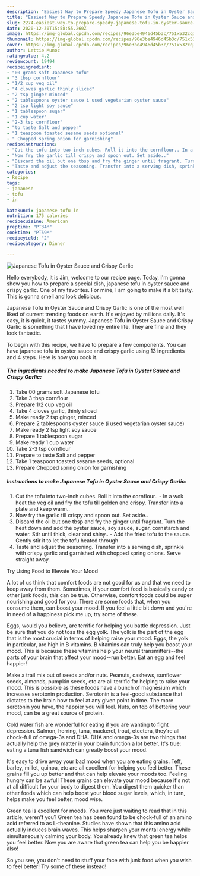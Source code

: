 ```yaml
---
description: "Easiest Way to Prepare Speedy Japanese Tofu in Oyster Sauce and Crispy Garlic"
title: "Easiest Way to Prepare Speedy Japanese Tofu in Oyster Sauce and Crispy Garlic"
slug: 2274-easiest-way-to-prepare-speedy-japanese-tofu-in-oyster-sauce-and-crispy-garlic
date: 2020-12-30T15:58:55.260Z
image: https://img-global.cpcdn.com/recipes/96e3be4946d45b3c/751x532cq70/japanese-tofu-in-oyster-sauce-and-crispy-garlic-recipe-main-photo.jpg
thumbnail: https://img-global.cpcdn.com/recipes/96e3be4946d45b3c/751x532cq70/japanese-tofu-in-oyster-sauce-and-crispy-garlic-recipe-main-photo.jpg
cover: https://img-global.cpcdn.com/recipes/96e3be4946d45b3c/751x532cq70/japanese-tofu-in-oyster-sauce-and-crispy-garlic-recipe-main-photo.jpg
author: Lettie Munoz
ratingvalue: 4.2
reviewcount: 19494
recipeingredient:
- "00 grams soft Japanese tofu"
- "3 tbsp cornflour"
- "1/2 cup veg oil"
- "4 cloves garlic thinly sliced"
- "2 tsp ginger minced"
- "2 tablespoons oyster sauce i used vegetarian oyster sauce"
- "2 tsp light soy sauce"
- "1 tablespoon sugar"
- "1 cup water"
- "2-3 tsp cornflour"
- "to taste Salt and pepper"
- "1 teaspoon toasted sesame seeds optional"
- " Chopped spring onion for garnishing"
recipeinstructions:
- "Cut the tofu into two-inch cubes. Roll it into the cornflour.. In a wok heat the veg oil and fry the tofu till golden and crispy. Transfer into a plate and keep warm.."
- "Now fry the garlic till crispy and spoon out. Set aside.."
- "Discard the oil but one tbsp and fry the ginger until fragrant. Turn the heat down and add the oyster sauce, soy sauce, sugar, cornstarch and water. Stir until thick, clear and shiny.. Add the fried tofu to the sauce. Gently stir it to let the tofu heated through"
- "Taste and adjust the seasoning. Transfer into a serving dish, sprinkle with crispy garlic and garnished with chopped spring onions. Serve straight away."
categories:
- Recipe
tags:
- japanese
- tofu
- in

katakunci: japanese tofu in 
nutrition: 175 calories
recipecuisine: American
preptime: "PT34M"
cooktime: "PT59M"
recipeyield: "2"
recipecategory: Dinner

---
```



![Japanese Tofu in Oyster Sauce and Crispy Garlic](https://img-global.cpcdn.com/recipes/96e3be4946d45b3c/751x532cq70/japanese-tofu-in-oyster-sauce-and-crispy-garlic-recipe-main-photo.jpg)

Hello everybody, it is Jim, welcome to our recipe page. Today, I'm gonna show you how to prepare a special dish, japanese tofu in oyster sauce and crispy garlic. One of my favorites. For mine, I am going to make it a bit tasty. This is gonna smell and look delicious.



Japanese Tofu in Oyster Sauce and Crispy Garlic is one of the most well liked of current trending foods on earth. It's enjoyed by millions daily. It's easy, it is quick, it tastes yummy. Japanese Tofu in Oyster Sauce and Crispy Garlic is something that I have loved my entire life. They are fine and they look fantastic.


To begin with this recipe, we have to prepare a few components. You can have japanese tofu in oyster sauce and crispy garlic using 13 ingredients and 4 steps. Here is how you cook it.

<!--inarticleads1-->

##### The ingredients needed to make Japanese Tofu in Oyster Sauce and Crispy Garlic:

1. Take 00 grams soft Japanese tofu
1. Take 3 tbsp cornflour
1. Prepare 1/2 cup veg oil
1. Take 4 cloves garlic, thinly sliced
1. Make ready 2 tsp ginger, minced
1. Prepare 2 tablespoons oyster sauce (i used vegetarian oyster sauce)
1. Make ready 2 tsp light soy sauce
1. Prepare 1 tablespoon sugar
1. Make ready 1 cup water
1. Take 2-3 tsp cornflour
1. Prepare to taste Salt and pepper
1. Take 1 teaspoon toasted sesame seeds, optional
1. Prepare  Chopped spring onion for garnishing




<!--inarticleads2-->

##### Instructions to make Japanese Tofu in Oyster Sauce and Crispy Garlic:

1. Cut the tofu into two-inch cubes. Roll it into the cornflour.. - In a wok heat the veg oil and fry the tofu till golden and crispy. Transfer into a plate and keep warm..
1. Now fry the garlic till crispy and spoon out. Set aside..
1. Discard the oil but one tbsp and fry the ginger until fragrant. Turn the heat down and add the oyster sauce, soy sauce, sugar, cornstarch and water. Stir until thick, clear and shiny.. - Add the fried tofu to the sauce. Gently stir it to let the tofu heated through
1. Taste and adjust the seasoning. Transfer into a serving dish, sprinkle with crispy garlic and garnished with chopped spring onions. Serve straight away.




Try Using Food to Elevate Your Mood


A lot of us think that comfort foods are not good for us and that we need to keep away from them. Sometimes, if your comfort food is basically candy or other junk foods, this can be true. Otherwise, comfort foods could be super nourishing and good for you. There are some foods that, when you consume them, can boost your mood. If you feel a little bit down and you're in need of a happiness pick me up, try some of these.

Eggs, would you believe, are terrific for helping you battle depression. Just be sure that you do not toss the egg yolk. The yolk is the part of the egg that is the most crucial in terms of helping raise your mood. Eggs, the yolk in particular, are high in B vitamins. B vitamins can truly help you boost your mood. This is because these vitamins help your neural transmitters--the parts of your brain that affect your mood--run better. Eat an egg and feel happier!

Make a trail mix out of seeds and/or nuts. Peanuts, cashews, sunflower seeds, almonds, pumpkin seeds, etc are all terrific for helping to raise your mood. This is possible as these foods have a bunch of magnesium which increases serotonin production. Serotonin is a feel-good substance that dictates to the brain how to feel at any given point in time. The more serotonin you have, the happier you will feel. Nuts, on top of bettering your mood, can be a great source of protein.

Cold water fish are wonderful for eating if you are wanting to fight depression. Salmon, herring, tuna, mackerel, trout, etcetera, they're all chock-full of omega-3s and DHA. DHA and omega-3s are two things that actually help the grey matter in your brain function a lot better. It's true: eating a tuna fish sandwich can greatly boost your mood. 

It's easy to drive away your bad mood when you are eating grains. Teff, barley, millet, quinoa, etc are all excellent for helping you feel better. These grains fill you up better and that can help elevate your moods too. Feeling hungry can be awful! These grains can elevate your mood because it's not at all difficult for your body to digest them. You digest them quicker than other foods which can help boost your blood sugar levels, which, in turn, helps make you feel better, mood wise.

Green tea is excellent for moods. You were just waiting to read that in this article, weren't you? Green tea has been found to be chock-full of an amino acid referred to as L-theanine. Studies have shown that this amino acid actually induces brain waves. This helps sharpen your mental energy while simultaneously calming your body. You already knew that green tea helps you feel better. Now you are aware that green tea can help you be happier also!

So you see, you don't need to stuff your face with junk food when you wish to feel better! Try some of these instead!

